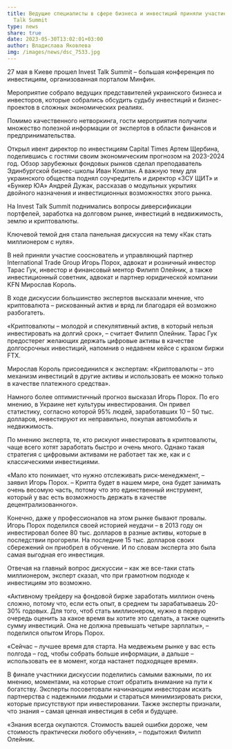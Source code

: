 ```yaml
---
title: Ведущие специалисты в сфере бизнеса и инвестиций приняли участие в Invest
  Talk Summit
type: news
share: true
date: 2023-05-30T13:02:01+03:00
author: Владислава Яковлева
img: /images/news/dsc_7533.jpg
---
```

27 мая в Киеве прошел Invest Talk Summit – большая конференция по инвестициям, организованная порталом Минфин.

Мероприятие собрало ведущих представителей украинского бизнеса и инвесторов, которые собрались обсудить судьбу инвестиций и бизнес-проектов в сложных экономических реалиях.

Помимо качественного нетворкинга, гости мероприятия получили множество полезной информации от экспертов в области финансов и предпринимательства. 

Открыл ивент директор по инвестициям Capital Times Артем Щербина, поделившись с гостями своим экономическим прогнозом на 2023-2024 год. Обзор зарубежных фондовых рынков сделал преподаватель Эдинбургской бизнес-школы Иван Компан. А важную тему для украинского общества поднял соучредитель и директор «ЗСУ ЩИТ» и «Бункер ЮА» Андрей Дужак, рассказав о модульных укрытиях двойного назначения и инвестиционных возможностях этого рынка.

На Invest Talk Summit поднимались вопросы диверсификации портфелей, заработка на долговом рынке, инвестиций в недвижимость, землю и криптовалюты.

Ключевой темой дня стала панельная дискуссия на тему «Как стать миллионером с нуля».

В ней приняли участие сооснователь и управляющий партнер International Trade Group Игорь Порох, адвокат и розничный инвестор Тарас Гук, инвестор и финансовый ментор Филипп Олейник, а также инвестиционный советник, адвокат и партнер юридической компании KFN Мирослав Король.

В ходе дискуссии большинство экспертов высказали мнение, что криптовалюта – рискованный актив и вряд ли благодаря ей возможно разбогатеть.

«Криптовалюты – молодой и спекулятивный актив, в который нельзя инвестировать на долгий срок», – считает Филипп Олейник. Тарас Гук предостерег желающих держать цифровые активы в качестве долгосрочных инвестиций, напомнив о недавнем кейсе с крахом биржи FTX.

Мирослав Король присоединился к экспертам: «Криптовалюты – это механизм инвестиций в другие активы и использовать ее можно только в качестве платежного средства».

Намного более оптимистичный прогноз высказал Игорь Порох. По его мнению, в Украине нет культуры инвестирования. Он привел статистику, согласно которой 95% людей, заработавших 10 – 50 тыс. долларов, инвестируют их неправильно, покупая автомобиль и недвижимость.

По мнению эксперта, те, кто рискуют инвестировать в криптовалюты, чаще всего хотят заработать быстро и очень много. Однако такая стратегия с цифровыми активами не работает так же, как и с классическими инвестициями.

«Мало кто понимает, что нужно отслеживать риск-менеджмент, – заявил Игорь Порох. – Крипта будет в нашем мире, она будет занимать очень весомую часть, потому что это единственный инструмент, который у вас есть возможность держать в качестве децентрализованного».

Конечно, даже у профессионалов на этом рынке бывают провалы. Игорь Порох поделился своей историей неудачи – в 2013 году он инвестировал более 80 тыс. долларов в разные активы, которые в последствии прогорели. На последние 15 тыс. долларов своих сбережений он приобрел в обучение. И по словам эксперта это была самая выгодная его инвестиция.

Отвечая на главный вопрос дискуссии – как же все-таки стать миллионером, эксперт сказал, что при грамотном подходе к инвестициям это возможно.

«Активному трейдеру на фондовой бирже заработать миллион очень сложно, потому что, если есть опыт, в среднем ты зарабатываешь 20-30% годовых. Для того, чтоб стать миллионером, нужно в первую очередь оценить за какое время вы хотите это сделать, а также оценить сумму инвестиций. Она не должна превышать четыре зарплаты», – поделился опытом Игорь Порох.

«Сейчас – лучшее время для старта. На медвежьем рынке у вас есть полгода – год, чтобы собрать больше информации, а дальше – использовать ее в момент, когда настанет подходящее время». 

В финале участники дискуссии поделились самыми важными, по их мнению, моментами, на которые стоит обратить внимание на пути к богатству. Эксперты посоветовали начинающим инвесторам искать партнерства с надежными людьми и стараться минимизировать риски, которые присутствуют при инвестировании. Также эксперты признали, что знания – самая ценная инвестиция в себя и будущее.

«Знания всегда окупаются. Стоимость вашей ошибки дороже, чем стоимость практически любого обучения», – подытожил Филипп Олейник.